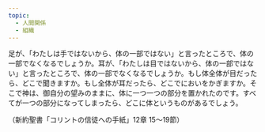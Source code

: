 ```yaml
---
topic:
  - 人間関係
  - 組織
---
```

足が、「わたしは手ではないから、体の一部ではない」と言ったところで、体の一部でなくなるでしょうか。耳が、「わたしは目ではないから、体の一部ではない」と言ったところで、体の一部でなくなるでしょうか。もし体全体が目だったら、どこで聞きますか。もし全体が耳だったら、どこでにおいをかぎますか。そこで神は、御自分の望みのままに、体に一つ一つの部分を置かれたのです。すべてが一つの部分になってしまったら、どこに体というものがあるでしょう。

（新約聖書「コリントの信徒への手紙」12章 15〜19節）